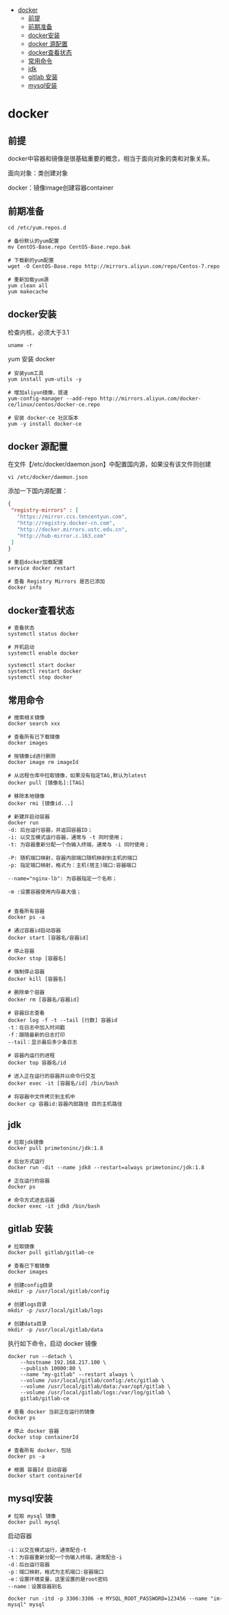 <!-- TOC -->

- [docker](#docker)
  - [前提](#前提)
  - [前期准备](#前期准备)
  - [docker安装](#docker安装)
  - [docker 源配置](#docker-源配置)
  - [docker查看状态](#docker查看状态)
  - [常用命令](#常用命令)
  - [jdk](#jdk)
  - [gitlab 安装](#gitlab-安装)
  - [mysql安装](#mysql安装)

<!-- /TOC -->

<a id="markdown-docker" name="docker"></a>
# docker

<a id="markdown-前提" name="前提"></a>
## 前提

docker中容器和镜像是很基础重要的概念，相当于面向对象的类和对象关系。

面向对象：类创建对象

docker：镜像image创建容器container


<a id="markdown-前期准备" name="前期准备"></a>
## 前期准备

```shell
cd /etc/yum.repos.d

# 备份默认的yum配置
mv CentOS-Base.repo CentOS-Base.repo.bak

# 下载新的yum配置
wget -O CentOS-Base.repo http://mirrors.aliyun.com/repo/Centos-7.repo

# 重新加载yum源
yum clean all
yum makecache
```

<a id="markdown-docker安装" name="docker安装"></a>
## docker安装

检查内核，必须大于3.1

```shell
uname -r
```

yum 安装 docker

```shell
# 安装yum工具
yum install yum-utils -y

# 增加aliyun镜像，提速
yum-config-manager --add-repo http://mirrors.aliyun.com/docker-ce/linux/centos/docker-ce.repo

# 安装 docker-ce 社区版本
yum -y install docker-ce
```

<a id="markdown-docker-源配置" name="docker-源配置"></a>
## docker 源配置

在文件【/etc/docker/daemon.json】中配置国内源，如果没有该文件则创建

```shell
vi /etc/docker/daemon.json
```

添加一下国内源配置：
```json
{
 "registry-mirrors" : [
   "https://mirror.ccs.tencentyun.com",
   "http://registry.docker-cn.com",
   "http://docker.mirrors.ustc.edu.cn",
   "http://hub-mirror.c.163.com"
 ]
}
```


```shell
# 重启docker加载配置
service docker restart

# 查看 Registry Mirrors 是否已添加
docker info
```

<a id="markdown-docker查看状态" name="docker查看状态"></a>
## docker查看状态

```shell
# 查看状态
systemctl status docker 

# 开机启动
systemctl enable docker

systemctl start docker
systemctl restart docker
systemctl stop docker
```

<a id="markdown-常用命令" name="常用命令"></a>
## 常用命令

```
# 搜索相关镜像
docker search xxx

# 查看所有已下载镜像
docker images

# 按镜像id进行删除
docker image rm imageId

# 从远程仓库中拉取镜像，如果没有指定TAG,默认为latest
docker pull [镜像名]:[TAG]

# 移除本地镜像
docker rmi [镜像id...]

# 新建并启动容器
docker run
-d: 后台运行容器，并返回容器ID；
-i: 以交互模式运行容器，通常与 -t 同时使用；
-t: 为容器重新分配一个伪输入终端，通常与 -i 同时使用；

-P: 随机端口映射，容器内部端口随机映射到主机的端口
-p: 指定端口映射，格式为：主机(宿主)端口:容器端口

--name="nginx-lb": 为容器指定一个名称；

-m :设置容器使用内存最大值；


# 查看所有容器
docker ps -a

# 通过容器id启动容器
docker start [容器名/容器id]

# 停止容器
docker stop [容器名]

# 强制停止容器
docker kill [容器名]

# 删除单个容器
docker rm [容器名/容器id]

# 容器日志查看
docker log -f -t --tail [行数] 容器id
-t：在日志中加入时间戳
-f：跟随最新的日志打印
--tail：显示最后多少条日志

# 容器内运行的进程
docker top 容器名/id

# 进入正在运行的容器并以命令行交互
docker exec -it [容器名/id] /bin/bash

# 将容器中文件拷贝到主机中
docker cp 容器id:容器内部路径 目的主机路径

```


<a id="markdown-jdk" name="jdk"></a>
## jdk

```shell
# 拉取jdk镜像 
docker pull primetoninc/jdk:1.8

# 后台方式运行
docker run -dit --name jdk8 --restart=always primetoninc/jdk:1.8 

# 正在运行的容器
docker ps

# 命令方式进去容器
docker exec -it jdk8 /bin/bash

```

<a id="markdown-gitlab-安装" name="gitlab-安装"></a>
## gitlab 安装

```shell
# 拉取镜像
docker pull gitlab/gitlab-ce

# 查看已下载镜像
docker images
```

```shell
# 创建config目录
mkdir -p /usr/local/gitlab/config

# 创建logs目录
mkdir -p /usr/local/gitlab/logs

# 创建data目录
mkdir -p /usr/local/gitlab/data
```

执行如下命令，启动 docker 镜像

```shell
docker run --detach \
    --hostname 192.168.217.100 \
    --publish 10000:80 \
    --name "my-gitlab" --restart always \
    --volume /usr/local/gitlab/config:/etc/gitlab \
    --volume /usr/local/gitlab/data:/var/opt/gitlab \
    --volume /usr/local/gitlab/logs:/var/log/gitlab \
    gitlab/gitlab-ce
```


```shell
# 查看 docker 当前正在运行的镜像
docker ps

# 停止 docker 容器
docker stop containerId

# 查看所有 docker，包括
docker ps -a

# 根据 容器Id 启动容器
docker start containerId
```

<a id="markdown-mysql安装" name="mysql安装"></a>
## mysql安装

```shell
# 拉取 mysql 镜像
docker pull mysql
```

启动容器

```
-i：以交互模式运行，通常配合-t
-t：为容器重新分配一个伪输入终端，通常配合-i
-d：后台运行容器
-p：端口映射，格式为主机端口:容器端口
-e：设置环境变量，这里设置的是root密码
--name：设置容器别名
```

```shell
docker run -itd -p 3306:3306 -e MYSQL_ROOT_PASSWORD=123456 --name "im-mysql" mysql
```


